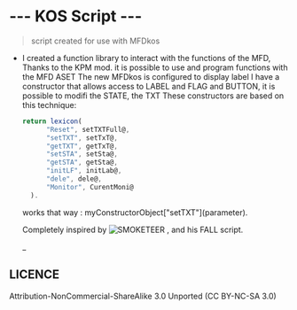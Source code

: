 # --- KOS Script ---
> script created for use with MFDkos
- I created a function library to interact with the functions of the MFD, Thanks to the KPM mod.
  it is possible to use and program functions with the MFD ASET The new MFDkos is configured to display label
  I have a constructor that allows access to LABEL and FLAG and BUTTON, it is possible to modifi the STATE, the TXT
  These constructors are based on this technique:
  
  ```javascript
  return lexicon(
        "Reset", setTXTFull@,
        "setTXT", setTxT@,
        "getTXT", getTxT@,
        "setSTA", setSta@,
        "getSTA", getSta@,
        "initLF", initLab@,
        "dele", dele@,
        "Monitor", CurentMoni@        
    ).
   ```
   works that way : myConstructorObject\["setTXT"](parameter).
   
   Completely inspired by ![SMOKETEER](https://github.com/smoketeer/fall) , and his FALL script.
   
   _
## LICENCE
 Attribution-NonCommercial-ShareAlike 3.0 Unported (CC BY-NC-SA 3.0)
   
